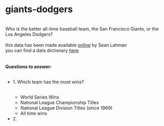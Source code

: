 # giants-dodgers
<br>
Who is the better all-time baseball team, the San Francisco Giants, or the Los Angeles Dodgers? 
<br>
<br>
this data has been made available <a href = "http://www.seanlahman.com/baseball-archive/statistics/">online</a> by Sean Lahman
<br>
you can find a data dictionary <a href = "http://www.seanlahman.com/files/database/readme2016.txt">here</a>
<br>
<br>
<br>
<b>Questions to answer:</b>
<br>
<br>
<ul>
  <li>1. Which team has the most wins?</li>
<br>
  <ul>
    <li>World Series Wins</li>
    <li>National League Championship Titles</li>
    <li>National League Division Titles (since 1969)</li>
    <li>All time wins</li>
  </ul>
  <li>2. 
   
  
  


